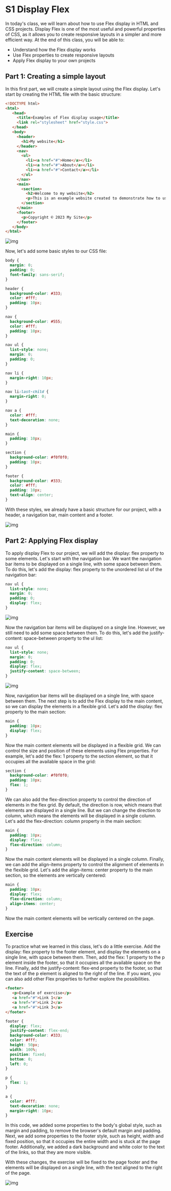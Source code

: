# S1 Display Flex

In today's class, we will learn about how to use Flex display in HTML and CSS projects. 
Display Flex is one of the most useful and powerful properties of CSS, as it allows you to create responsive layouts in a simpler and more efficient way. 
At the end of this class, you will be able to:
- Understand how the Flex display works
- Use Flex properties to create responsive layouts
- Apply Flex display to your own projects

## Part 1: Creating a simple layout

In this first part, we will create a simple layout using the Flex display. 
Let's start by creating the HTML file with the basic structure:
```html
<!DOCTYPE html>
<html>
   <head>
     <title>Examples of Flex display usage</title>
     <link rel="stylesheet" href="style.css">
   </head>
   <body>
     <header>
       <h1>My website</h1>
     </header>
     <nav>
       <ul>
         <li><a href="#">Home</a></li>
         <li><a href="#">About</a></li>
         <li><a href="#">Contact</a></li>
       </ul>
     </nav>
     <main>
       <section>
         <h2>Welcome to my website</h2>
         <p>This is an example website created to demonstrate how to use Flex display in HTML and CSS projects.</p>
       </section>
     </main>
     <footer>
       <p>Copyright © 2023 My Site</p>
     </footer>
   </body>
</html>
```

![img](guide/result_1.png)

Now, let's add some basic styles to our CSS file:

```css
body {
  margin: 0;
  padding: 0;
  font-family: sans-serif;
}

header {
  background-color: #333;
  color: #fff;
  padding: 10px;
}

nav {
  background-color: #555;
  color: #fff;
  padding: 10px;
}

nav ul {
  list-style: none;
  margin: 0;
  padding: 0;
}

nav li {
  margin-right: 10px;
}

nav li:last-child {
  margin-right: 0;
}

nav a {
  color: #fff;
  text-decoration: none;
}

main {
  padding: 10px;
}

section {
  background-color: #f0f0f0;
  padding: 10px;
}

footer {
  background-color: #333;
  color: #fff;
  padding: 10px;
  text-align: center;
}
```

With these styles, we already have a basic structure for our project, with a header, a navigation bar, main content and a footer.

![img](guide/result_2.png)

## Part 2: Applying Flex display

To apply display Flex to our project, we will add the display: flex property to some elements. Let's start with the navigation bar. 
We want the navigation bar items to be displayed on a single line, with some space between them. 
To do this, let's add the display: flex property to the unordered list ul of the navigation bar:

```css
nav ul {
  list-style: none;
  margin: 0;
  padding: 0;
  display: flex;
}
```

![img](guide/result_3.png)

Now the navigation bar items will be displayed on a single line. 
However, we still need to add some space between them. 
To do this, let's add the justify-content: space-between property to the ul list:

```css
nav ul {
  list-style: none;
  margin: 0;
  padding: 0;
  display: flex;
  justify-content: space-between;
}
```

![img](guide/result_4.png)

Now, navigation bar items will be displayed on a single line, with space between them. 
The next step is to add the Flex display to the main content, so we can display the elements in a flexible grid. 
Let's add the display: flex property to the main section:

```css
main {
  padding: 10px;
  display: flex;
}
```

Now the main content elements will be displayed in a flexible grid. 
We can control the size and position of these elements using Flex properties. 
For example, let's add the flex: 1 property to the section element, so that it occupies all the available space in the grid:

```css
section {
  background-color: #f0f0f0;
  padding: 10px;
  flex: 1;
}
```

We can also add the flex-direction property to control the direction of elements in the flex grid. 
By default, the direction is row, which means that elements are displayed in a single line. 
But we can change the direction to column, which means the elements will be displayed in a single column. 
Let's add the flex-direction: column property in the main section:

```css
main {
  padding: 10px;
  display: flex;
  flex-direction: column;
}
```

Now the main content elements will be displayed in a single column. 
Finally, we can add the align-items property to control the alignment of elements in the flexible grid. 
Let's add the align-items: center property to the main section, so the elements are vertically centered:

```css
main {
  padding: 10px;
  display: flex;
  flex-direction: column;
  align-items: center;
}
```

Now the main content elements will be vertically centered on the page.

## Exercise

To practice what we learned in this class, let's do a little exercise. 
Add the display: flex property to the footer element, and display the elements on a single line, with space between them. 
Then, add the flex: 1 property to the p element inside the footer, so that it occupies all the available space on the line. 
Finally, add the justify-content: flex-end property to the footer, so that the text of the p element is aligned to the right of the line. 
If you want, you can also add other Flex properties to further explore the possibilities.

```html
<footer>
   <p>Example of exercise</p>
   <a href="#">Link 1</a>
   <a href="#">Link 2</a>
   <a href="#">Link 3</a>
</footer>
```

```css
footer {
  display: flex;
  justify-content: flex-end;
  background-color: #333;
  color: #fff;
  height: 50px;
  width: 100%;
  position: fixed;
  bottom: 0;
  left: 0;
}

p {
  flex: 1;
}

a {
  color: #fff;
  text-decoration: none;
  margin-right: 10px;
}
```
In this code, we added some properties to the body's global style, such as margin and padding, to remove the browser's default margin and padding. 
Next, we add some properties to the footer style, such as height, width and fixed position, so that it occupies the entire width and is stuck at the page footer. 
Additionally, we added a dark background and white color to the text of the links, so that they are more visible.

With these changes, the exercise will be fixed to the page footer and the elements will be displayed on a single line, with the text aligned to the right of the page.

![img](guide/result_5.png)
